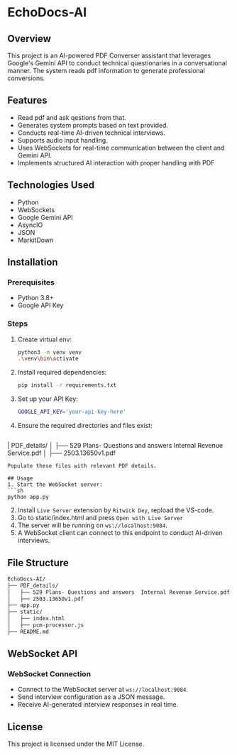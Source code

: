 # EchoDocs-AI

## Overview
This project is an AI-powered PDF Converser assistant that leverages Google's Gemini API to conduct technical questionaries in a conversational manner. The system reads pdf information to generate professional conversions.

## Features
- Read pdf and ask qestions from that.
- Generates system prompts based on text provided.
- Conducts real-time AI-driven technical interviews.
- Supports audio input handling.
- Uses WebSockets for real-time communication between the client and Gemini API.
- Implements structured AI interaction with proper handling with PDF

## Technologies Used
- Python
- WebSockets
- Google Gemini API
- AsyncIO
- JSON
- MarkitDown

## Installation
### Prerequisites
- Python 3.8+
- Google API Key

### Steps
1. Create virtual env:
   ```sh
   python3 -m venv venv
   .\venv\bin\activate
   ```
2. Install required dependencies:
   ```sh
   pip install -r requirements.txt
   ```
3. Set up your API Key:
   ```sh
   GOOGLE_API_KEY='your-api-key-here'
   ```
4. Ensure the required directories and files exist:
   ```sh
|   PDF_details/
│   ├── 529 Plans- Questions and answers  Internal Revenue Service.pdf
│   ├── 2503.13650v1.pdf
   ```
   Populate these files with relevant PDF details.

## Usage
1. Start the WebSocket server:
   ```sh
   python app.py
   ```
2. Install `Live Server` extension by `Ritwick Dey`, repload the VS-code.
3. Go to static/index.html and press `Open with Live Server`
4. The server will be running on `ws://localhost:9084`.
5. A WebSocket client can connect to this endpoint to conduct AI-driven interviews.

## File Structure
```sh
EchoDocs-AI/
├── PDF_details/
│   ├── 529 Plans- Questions and answers  Internal Revenue Service.pdf
│   ├── 2503.13650v1.pdf
├── app.py
├── static/
│   ├── index.html
│   ├── pcm-processor.js
├── README.md
```

## WebSocket API
### WebSocket Connection
- Connect to the WebSocket server at `ws://localhost:9084`.
- Send interview configuration as a JSON message.
- Receive AI-generated interview responses in real time.

## License
This project is licensed under the MIT License.

